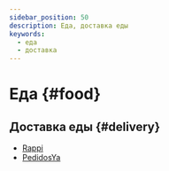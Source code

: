```yaml
---
sidebar_position: 50
description: Еда, доставка еды
keywords:
  - еда
  - доставка
---
```


# Еда {#food}

## Доставка еды {#delivery}

- [Rappi](https://rappi.com.ar/)
- [PedidosYa](https://www.pedidosya.com/)
